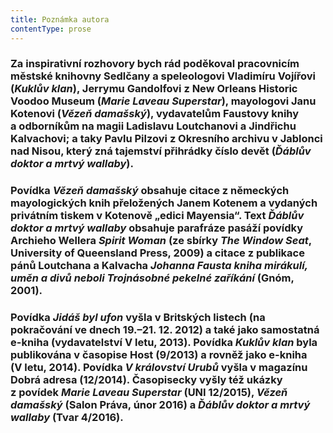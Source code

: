 ```yaml
---
title: Poznámka autora
contentType: prose
---
```


### Za inspirativní rozhovory bych rád poděkoval pracovnicím městské knihovny Sedlčany a speleologovi Vladimíru Vojířovi (_Kuklův klan_), Jerrymu Gandolfovi z New Orleans Historic Voodoo Museum (_Marie Laveau Superstar_), mayologovi Janu Kotenovi (_Vězeň damašský_), vydavatelům Faustovy knihy a odborníkům na magii Ladislavu Loutchanovi a Jindřichu Kalvachovi; a taky Pavlu Pilzovi z Okresního archivu v Jablonci nad Nisou, který zná tajemství přihrádky číslo devět (_Ďáblův doktor a mrtvý wallaby_).

### Povídka _Vězeň damašský_ obsahuje citace z německých mayologických knih přeložených Janem Kotenem a vydaných privátním tiskem v Kotenově „edici Mayensia“. Text _Ďáblův doktor a mrtvý wallaby_ obsahuje parafráze pasáží povídky Archieho Wellera _Spirit Woman_ (ze sbírky _The Window Seat_, University of Queensland Press, 2009) a citace z publikace pánů Loutchana a Kalvacha _Johanna Fausta kniha mirákulí, uměn a divů neboli Trojnásobné pekelné zaříkání_ (Gnóm, 2001).

### Povídka _Jidáš byl ufon_ vyšla v Britských listech (na pokračování ve dnech 19.–21. 12. 2012) a také jako samostatná e-kniha (vydavatelství V letu, 2013). Povídka _Kuklův klan_ byla publikována v časopise Host (9/2013) a rovněž jako e-kniha (V letu, 2014). Povídka _V království Urubů_ vyšla v magazínu Dobrá adresa (12/2014). Časopisecky vyšly též ukázky z povídek _Marie Laveau Superstar_ (UNI 12/2015), _Vězeň damašský_ (Salon Práva, únor 2016) a _Ďáblův doktor a mrtvý wallaby_ (Tvar 4/2016).
